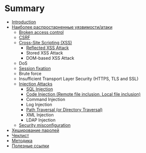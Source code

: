 # Summary

* [Introduction](README.md)
* [Наиболее распростарненные уязвимости/атаки](vulnerability-types.md)
   * [Broken access control](broken_access_control.md)
   * [CSRF](csrf.md)
   * [Cross-Site Scripting (XSS)](cross-site_scripting_xss.md)
       * [Reflected XSS Attack](reflected_xss_attack.md)
       * Stored XSS Attack
       * DOM-based XSS Attack
   * DoS
   * [Session fixation](session_fixation.md)
   * Brute force
   * Insufficient Transport Layer Security (HTTPS, TLS and SSL)
   * [Injection Attacks](injection_attacks.md)
       * [SQL Injection](sql_injection.md)
       * [Code Injection (Remote file inclusion, Local file inclusion)](code_injection.md)
       * Command Injection
       * Log Injection
       * [Path Traversal (or Directory Traversal)](path_traversal_or_directory_traversal.md)
       * XML Injection
       * LDAP Injection
   * [Security misconfiguration](security_misconfiguration.md)
* [Хеширование паролей](passwords-hashing.md)
* [Чеклист](cheklist.md)
* [Методика](method.md)
* [Полезные ссылки](links.md)

